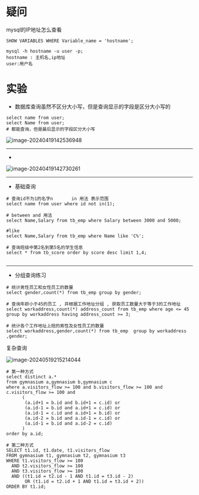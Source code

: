 # 疑问

mysql的IP地址怎么查看

```mysql
SHOW VARIABLES WHERE Variable_name = 'hostname';

mysql -h hostname -u user -p;
hostname : 主机名,ip地址
user:用户名
```





# 实验

- 数据库查询虽然不区分大小写，但是查询显示的字段是区分大小写的

```mysql
select name from user;
select Name from user;
# 都能查询，但是最后显示的字段区分大小写
```

![image-20240419142536948](C:\Users\hxd15\Desktop\Repository\GithubRepository\assets\image-20240419142536948.png)

---

- 

![image-20240419142730261](C:\Users\hxd15\Desktop\Repository\GithubRepository\assets\image-20240419142730261.png)



---



- 基础查询

```mysql
# 查询id不为1的名字n		in 用法 表示范围
select name from user where id not in(1);

# between and 用法
select Name,Salary from tb_emp where Salary between 3000 and 5000;

#like
select Name,Salary from tb_emp where Name like 'C%';

# 查询班级中第2名到第5名的学生信息
select * from tb_score order by score desc limit 1,4;


```



---



- 分组查询练习

```mysql
# 统计男性员工和女性员工的数量
select gender,count(*) from tb_emp group by gender;

# 查询年龄小于45的员工 , 并根据工作地址分组 , 获取员工数量大于等于3的工作地址
select workaddress,count(*) address_count from tb_emp where age <= 45 group by workaddress having address_count >= 3;

# 统计各个工作地址上班的男性及女性员工的数量
select workaddress,gender,count(*) from tb_emp  group by workaddress ,gender;
```







复杂查询

![image-20240519215214044](C:\Users\hxd15\Desktop\Repository\GithubRepository\assets\image-20240519215214044.png)



```mysql
# 第一种方式
select distinct a.*
from gymnasium a,gymnasium b,gymnasium c
where a.visitors_flow >= 100 and b.visitors_flow >= 100 and c.visitors_flow >= 100 and
      (
       (a.id+1 = b.id and b.id+1 = c.id) or
       (a.id-1 = b.id and a.id+1 = c.id) or
       (a.id-1 = c.id and a.id+1 = b.id) or
       (a.id-2 = b.id and a.id-1 = c.id) or
       (a.id-1 = b.id and a.id-2 = c.id)
      )
order by a.id;

# 第二种方式
SELECT t1.id, t1.date, t1.visitors_flow
FROM gymnasium t1, gymnasium t2, gymnasium t3
WHERE t1.visitors_flow >= 100
  AND t2.visitors_flow >= 100
  AND t3.visitors_flow >= 100
  AND ((t1.id = t2.id - 1 AND t1.id = t3.id - 2)
       OR (t1.id = t2.id + 1 AND t1.id = t3.id + 2))
ORDER BY t1.id;
```

